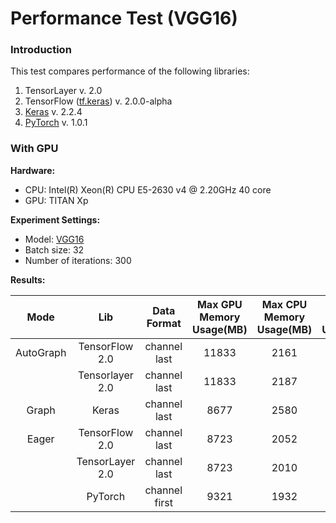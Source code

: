 # Performance Test (VGG16)

### Introduction

This test compares performance of the following libraries:

1. TensorLayer v. 2.0
2. TensorFlow ([tf.keras](https://www.tensorflow.org/api_docs/python/tf/keras)) v. 2.0.0-alpha
3. [Keras](https://keras.io/) v. 2.2.4
4. [PyTorch](https://pytorch.org) v. 1.0.1



### With GPU

__Hardware:__

- CPU: Intel(R) Xeon(R) CPU E5-2630 v4 @ 2.20GHz  40 core
- GPU: TITAN Xp

__Experiment Settings:__
- Model: [VGG16](http://www.robots.ox.ac.uk/~vgg/research/very_deep/)
- Batch size: 32
- Number of iterations: 300

__Results:__

|   Mode    |       Lib       |  Data Format  | Max GPU Memory Usage(MB)  |Max CPU Memory Usage(MB) | Avg CPU Memory Usage(MB) | Runtime (sec) |
| :-------: | :-------------: | :-----------: | :-----------------: | :-----------------: | :-----------------: | :-----------: |
| AutoGraph | TensorFlow 2.0  | channel last  | 11833 |      2161         |        2136         |      74       |
|           | Tensorlayer 2.0 | channel last  | 11833 |      2187         |        2169         |      76       |
|   Graph   |      Keras      | channel last  | 8677 |      2580         |        2576         |      101       |
|   Eager   | TensorFlow 2.0  | channel last  | 8723 |      2052         |        2024         |      97       |
|           | TensorLayer 2.0 | channel last  | 8723 |      2010         |        2007         |      95       |
|           |     PyTorch     | channel first | 9321 |      1932         |        1929         |      48       |

